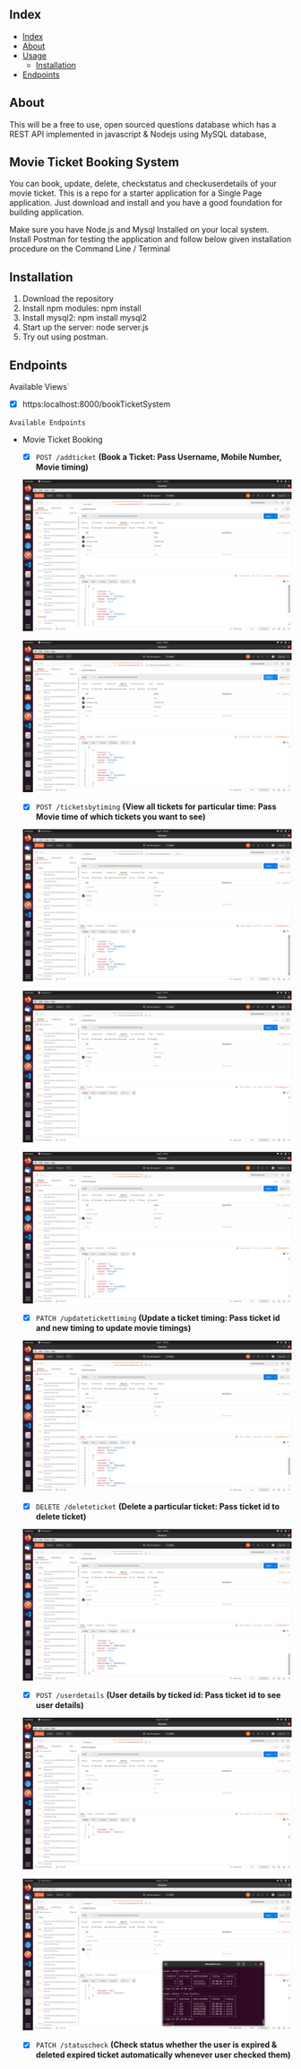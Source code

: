 ## Index
- [Index](#index)
- [About](#about)
- [Usage](#usage)
  - [Installation](#installation)
- [Endpoints](#endpoints)

## About
This will be a free to use, open sourced questions database which has a REST API implemented in javascript & Nodejs using MySQL database,

## Movie Ticket Booking System
You can book, update, delete, checkstatus and checkuserdetails of your movie ticket.
This is a repo for a starter application for a Single Page application. Just download and install and you have a good foundation for building application.

Make sure you have Node.js and Mysql Installed on your local system. Install Postman for testing the application and follow below given installation procedure on the Command Line / Terminal

## Installation

   1. Download the repository
   2. Install npm modules: npm install
   3. Install mysql2: npm install mysql2
   4. Start up the server: node server.js
   5. Try out using postman.
   
## Endpoints

Available Views`
- [x] https:localhost:8000/bookTicketSystem          

`Available Endpoints`

- Movie Ticket Booking
    - [x] `POST /addticket` **(Book a Ticket: Pass Username, Mobile Number, Movie timing)**
    <p align="center"><img src="./pictures/addticket.png"></p>
    <p align="center"><img src="./pictures/addticket1.png"></p>
    
    
    - [x] `POST /ticketsbytiming` **(View all tickets for particular time: Pass Movie time of which tickets you want to see)**
    <p align="center"><img src="./pictures/ticketbytime.png"></p>
    <p align="center"><img src="./pictures/ticketbytiming1.png"></p>
    <p align="center"><img src="./pictures/ticketbytiming2.png"></p>
    
    
    - [x] `PATCH /updatetickettiming` **(Update a ticket timing: Pass ticket id and new timing to update movie timings)**
    <p align="center"><img src="./pictures/updateticket.png"></p>
    
    
    - [x] `DELETE /deleteticket` **(Delete a particular ticket: Pass ticket id to delete ticket)**
    <p align="center"><img src="./pictures/deleteticket.png"></p>
    
    
    - [x] `POST /userdetails` **(User details by ticked id: Pass ticket id to see user details)**
    <p align="center"><img src="./pictures/userdetails.png"></p>
    <p align="center"><img src="./pictures/userdetails1.png"></p>
    
    
    - [x] `PATCH /statuscheck` **(Check status whether the user is expired & deleted expired ticket automatically whenever user checked them)**
